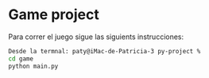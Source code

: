 # Game project

Para correr el juego sigue las siguients instrucciones:

```sh
Desde la termnal: paty@iMac-de-Patricia-3 py-project % 
cd game
python main.py 
```


 



